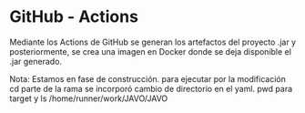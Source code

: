 # GitHub - Actions

Mediante los Actions de GitHub se generan los artefactos del proyecto .jar y posteriormente, se crea una imagen en Docker donde se deja disponible el .jar generado.


Nota:
Estamos en fase de construcción.
para ejecutar por la modificación cd parte de la rama
se incorporó cambio de directorio en el yaml. 
pwd para target y ls 
/home/runner/work/JAVO/JAVO